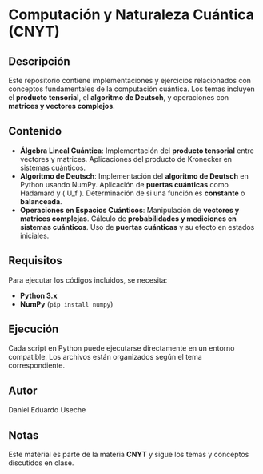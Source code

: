 # Computación y Naturaleza Cuántica (CNYT)

## Descripción
Este repositorio contiene implementaciones y ejercicios relacionados con conceptos fundamentales de la computación cuántica. Los temas incluyen el **producto tensorial**, el **algoritmo de Deutsch**, y operaciones con **matrices y vectores complejos**.

## Contenido
- **Álgebra Lineal Cuántica**: Implementación del **producto tensorial** entre vectores y matrices. Aplicaciones del producto de Kronecker en sistemas cuánticos.
- **Algoritmo de Deutsch**: Implementación del **algoritmo de Deutsch** en Python usando NumPy. Aplicación de **puertas cuánticas** como Hadamard y \( U_f \). Determinación de si una función es **constante** o **balanceada**.
- **Operaciones en Espacios Cuánticos**: Manipulación de **vectores y matrices complejas**. Cálculo de **probabilidades y mediciones en sistemas cuánticos**. Uso de **puertas cuánticas** y su efecto en estados iniciales.

## Requisitos
Para ejecutar los códigos incluidos, se necesita:
- **Python 3.x**
- **NumPy** (`pip install numpy`)

## Ejecución
Cada script en Python puede ejecutarse directamente en un entorno compatible. Los archivos están organizados según el tema correspondiente.

## Autor
Daniel Eduardo Useche

## Notas
Este material es parte de la materia **CNYT** y sigue los temas y conceptos discutidos en clase.

